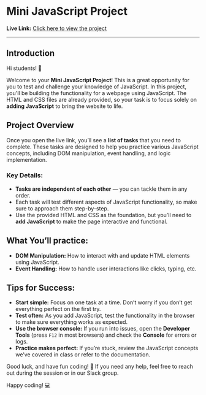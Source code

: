 # Mini JavaScript Project

**Live Link:** [Click here to view the project](https://tmarkec.github.io/wmca_test1/)

---

## Introduction

Hi students! 👋

Welcome to your **Mini JavaScript Project**! This is a great opportunity for you to test and challenge your knowledge of JavaScript. In this project, you'll be building the functionality for a webpage using JavaScript. The HTML and CSS files are already provided, so your task is to focus solely on **adding JavaScript** to bring the website to life.

## Project Overview

Once you open the live link, you’ll see a **list of tasks** that you need to complete. These tasks are designed to help you practice various JavaScript concepts, including DOM manipulation, event handling, and logic implementation.

### Key Details:
- **Tasks are independent of each other** — you can tackle them in any order.
- Each task will test different aspects of JavaScript functionality, so make sure to approach them step-by-step.
- Use the provided HTML and CSS as the foundation, but you’ll need to **add JavaScript** to make the page interactive and functional.

## What You’ll practice:
- **DOM Manipulation:** How to interact with and update HTML elements using JavaScript.
- **Event Handling:** How to handle user interactions like clicks, typing, etc.



## Tips for Success:
- **Start simple:** Focus on one task at a time. Don’t worry if you don’t get everything perfect on the first try.
- **Test often:** As you add JavaScript, test the functionality in the browser to make sure everything works as expected.
- **Use the browser console:** If you run into issues, open the **Developer Tools** (press `F12` in most browsers) and check the **Console** for errors or logs.
- **Practice makes perfect:** If you’re stuck, review the JavaScript concepts we’ve covered in class or refer to the documentation.


Good luck, and have fun coding! 🎉 If you need any help, feel free to reach out during the session or in our Slack group.

Happy coding! 💻
